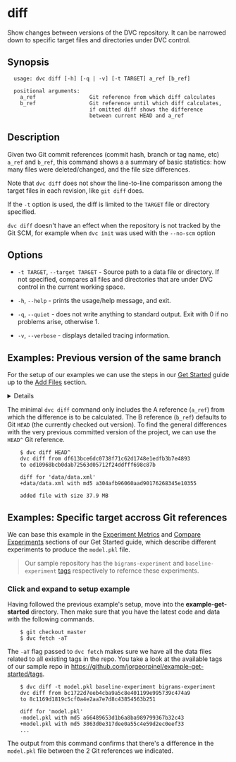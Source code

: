 # diff

Show changes between versions of the DVC repository. It can be narrowed down to
specific target files and directories under DVC control.

## Synopsis

```usage
  usage: dvc diff [-h] [-q | -v] [-t TARGET] a_ref [b_ref]

  positional arguments:
    a_ref                 Git reference from which diff calculates
    b_ref                 Git reference until which diff calculates,
                          if omitted diff shows the difference
                          between current HEAD and a_ref
```

## Description

Given two Git commit references (commit hash, branch or tag name, etc) `a_ref`
and `b_ref`, this command shows a a summary of basic statistics: how many files
were deleted/changed, and the file size differences.

Note that `dvc diff` does not show the line-to-line comparisson among the target
files in each revision, like `git diff` does.

If the `-t` option is used, the diff is limited to the `TARGET` file or
directory specified.

`dvc diff` doesn't have an effect when the repository is not tracked by the Git
SCM, for example when `dvc init` was used with the `--no-scm` option

## Options

* `-t TARGET`, `--target TARGET` - Source path to a data file or directory. If
  not specified, compares all files and directories that are under DVC control
  in the current working space.

* `-h`, `--help` - prints the usage/help message, and exit.

* `-q`, `--quiet` - does not write anything to standard output. Exit with 0 if
  no problems arise, otherwise 1.

* `-v`, `--verbose` - displays detailed tracing information.

## Examples: Previous version of the same branch

For the setup of our examples we can use the steps in our [Get
Started](/doc/get-started) guide up to the [Add
Files](/doc/get-started/add-files) section.

<details>

### Click and expand to setup example

Start by cloning our sample repo if you don't already have it. Then move into
the repo and checkout the
[version](https://github.com/iterative/example-get-started/commit/ed10968)
corresponding to the add-files section mentioned above

```dvc
    $ git clone https://github.com/iterative/example-get-started
    Cloning into 'example-get-started'...

    $ cd example-get-started
    $ git checkout ed10968
    Note: checking out 'ed10968'...

    $ dvc pull
    Preparing to download data from 'https://remote.dvc.org/get-started'
    ...
```

Now let's create a virtual environment with `virtualenv` and install the
requirements.

```dvc
    $ virtualenv -p python3 .env
    $ source .env/bin/activate
    $ pip install -r requirements.txt
```

</details>

The minimal `dvc diff` command only includes the A reference (`a_ref`) from
which the difference is to be calculated. The B reference (`b_ref`) defaults to
Git `HEAD` (the currently checked out version). To find the general differences
with the very previous committed version of the project, we can use the `HEAD^`
Git reference.

```dvc
    $ dvc diff HEAD^
    dvc diff from df613bce6dc0738f71c62d1748e1edfb3b7e4893
    to ed10968bcb0dab72563d05712f24ddfff698c87b

    diff for 'data/data.xml'
    +data/data.xml with md5 a304afb96060aad90176268345e10355

    added file with size 37.9 MB
```

## Examples: Specific target accross Git references

We can base this example in the [Experiment Metrics](/doc/get-started/metrics)
and [Compare Experiments](/doc/get-started/compare-experiments) sections of our
Get Started guide, which describe different experiments to produce the
`model.pkl` file.
> Our sample repository has the `bigrams-experiment` and `baseline-experiment`
[tags](https://github.com/jorgeorpinel/example-get-started/tags) respectively to
refernce these experiments.

### Click and expand to setup example

Having followed the previous example's setup, move into the
**example-get-started** directory. Then make sure that you have the latest code
and data with the following commands.

```dvc
    $ git checkout master
    $ dvc fetch -aT
```

The `-aT` flag passed to `dvc fetch` makes sure we have all the data files
related to all existing tags in the repo. You take a look at the available tags
of our sample repo in https://github.com/jorgeorpinel/example-get-started/tags.

</details>

```dvc
    $ dvc diff -t model.pkl baseline-experiment bigrams-experiment
    dvc diff from bc1722d7eeb4cba9a5c8e401199e995739c474a9
    to 8c1169d1819c5cf0a4e2aa7e7d8c43854563b251

    diff for 'model.pkl'
    -model.pkl with md5 a66489653d1b6a8ba989799367b32c43
    +model.pkl with md5 3863d0e317dee0a55c4e59d2ec0eef33
    ...
````

The output from this command confirms that there's a difference in the
`model.pkl` file between the 2 Git references we indicated.
